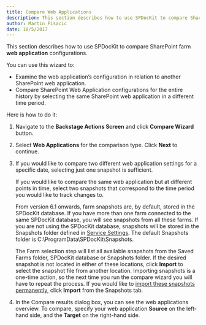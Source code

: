 ```yaml
---
title: Compare Web Applications
description: This section describes how to use SPDocKit to compare SharePoint farm web application configurations.
author: Martin Pisacic
date: 18/5/2017
---
```

This section describes how to use SPDocKit to compare SharePoint farm **web application** configurations.

You can use this wizard to:
* Examine the web application’s configuration in relation to another SharePoint web application.
* Compare SharePoint Web Application configurations for the entire history by selecting the same SharePoint web application in a different time period.

Here is how to do it:

1. Navigate to the **Backstage Actions Screen** and click **Compare Wizard** button.

2. Select **Web Applications** for the comparison type. Click **Next** to continue.

3. If you would like to compare two different web application settings for a specific date, selecting just one snapshot is sufficient.

    If you would like to compare the same web application but at different points in time, select two snapshots that correspond to the time period you would like to track changes to.
    
    From version 6.1 onwards, farm snapshots are, by default, stored in the SPDocKit database. If you have more than one farm connected to the same SPDocKit database, you will see snapshots from all these farms. If you are not using the SPDocKit database, snapshots will be stored in the Snapshots folder defined in [Service Settings](#internal/get-to-know-spdockit/backstage-screen/options-wizard#service-settings). The default Snapshots folder is C:\ProgramData\SPDocKit\Snapshots.

    The Farm selection step will list all available snapshots from the Saved Farms folder, SPDocKit database or Snapshots folder. If the desired snapshot is not located in either of these locations, click **Import** to select the snapshot file from another location. Importing snapshots is a one-time action, so the next time you run the compare wizard you will have to repeat the process. If you would like to [import these snapshots permanently](#internal/get-to-know-spdockit/snapshots-screen), click **Import** from the Snapshots tab.

4. In the Compare results dialog box, you can see the web applications overview. To compare, specify your web application **Source** on the left-hand side, and the **Target** on the right-hand side.

